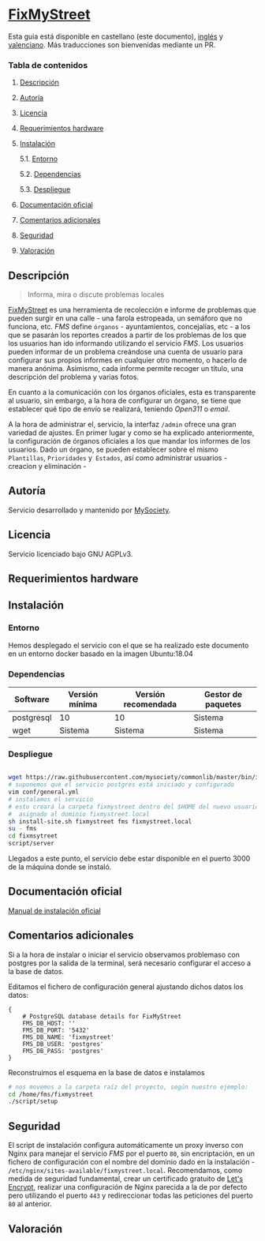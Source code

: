 # [FixMyStreet](https://fixmystreet.org)

Esta guia está disponible en castellano (este documento), [inglés](README_en.md) y [valenciano](README_cat.md). Más traducciones son bienvenidas mediante un PR.

### Tabla de contenidos
1. [ Descripción ](#desc)
2. [ Autoría ](#authorship)
3. [ Licencia ](#license)
4. [ Requerimientos hardware ](#reqs)
5. [ Instalación ](#install)

	5.1. [ Entorno ](#env) 
	
	5.2. [ Dependencias ](#deps)
	
	5.3. [ Despliegue ](#deploy)


	
6. [ Documentación oficial ](#docs)
7. [ Comentarios adicionales ](#comms)
8. [ Seguridad ](#sec)
9. [ Valoración ](#val)

<a name="desc"></a>
## Descripción
> Informa, mira o discute problemas locales

[FixMyStreet](https://fixmystreet.org) es una herramienta de recolección e informe de problemas que pueden surgir en una calle - una farola estropeada, un semáforo que no funciona, etc. _FMS_ define `órganos` - ayuntamientos, concejalías, etc - a los que se pasarán los reportes creados a partir de los problemas de los que los usuarios han ido informando utilizando el servicio _FMS_. Los usuarios pueden informar de un problema creándose una cuenta de usuario para configurar sus propios informes en cualquier otro momento, o hacerlo de manera anónima. Asimismo, cada informe permite recoger un título, una descripción del problema y varias fotos.

En cuanto a la comunicación con los órganos oficiales, esta es transparente al usuario, sin embargo, a la hora de configurar un órgano, se tiene que establecer qué tipo de envío se realizará, teniendo _Open311_ o _email_.

A la hora de administrar el, servicio, la interfaz `/admin` ofrece una gran variedad de ajustes. En primer lugar y como se ha explicado anteriormente, la configuración de órganos oficiales a los que mandar los informes de los usuarios. Dado un órgano, se pueden establecer sobre el mismo `Plantillas`, `Prioridades` y` Estados`, así como administrar usuarios - creacion y eliminación - 

<a name="authorship"></a>
## Autoría
Servicio desarrollado y mantenido por [MySociety](https://www.mysociety.org/about/).
<a name="license"></a>
## Licencia
Servicio licenciado bajo GNU AGPLv3.
<a name="reqs"></a>
## Requerimientos hardware
<a name="install"></a>
## Instalación
<a name="env"></a>
### Entorno
Hemos desplegado el servicio con el que se ha realizado este documento en un entorno docker basado en la imagen Ubuntu:18.04

<a name="deps"></a>
### Dependencias
|Software|Versión mínima| Versión recomendada|Gestor de paquetes|
|-----|----|---|--|
|postgresql|10|10|Sistema|
|wget|Sistema|Sistema|Sistema|

<a name="deploy"></a>
### Despliegue
```bash

wget https://raw.githubusercontent.com/mysociety/commonlib/master/bin/install-site.sh
# suponemos que el servicio postgres está iniciado y configurado 
vim conf/general.yml
# instalamos el servicio
# esto creará la carpeta fixmystreet dentro del $HOME del nuevo usuario fms
#  asignado al dominio fixmystreet.local
sh install-site.sh fixmystreet fms fixmystreet.local
su - fms
cd fixmsytreet
script/server
```
Llegados a este punto, el servicio debe estar disponible en el puerto 3000 de la máquina donde se instaló.

<a name="docs"></a>
## Documentación oficial
[Manual de instalación oficial](https://fixmystreet.org/install/)
<a name="comms"></a>
## Comentarios adicionales
Si a la hora de instalar o iniciar el servicio observamos problemaso con postgres por la salida de la terminal, será necesario configurar el acceso a la base de datos.

Editamos el fichero de configuración general ajustando dichos datos los datos:
```vim
{
    # PostgreSQL database details for FixMyStreet
    FMS_DB_HOST: ''
    FMS_DB_PORT: '5432'
    FMS_DB_NAME: 'fixmystreet'
    FMS_DB_USER: 'postgres'
    FMS_DB_PASS: 'postgres'
}
```

Reconstruimos el esquema en la base de datos e instalamos
```bash
# nos movemos a la carpeta raíz del proyecto, según nuestro ejemplo:
cd /home/fms/fixmystreet
./script/setup

```
<a name="sec"></a>
## Seguridad
El script de instalación configura automáticamente un proxy inverso con Nginx para manejar el servicio _FMS_ por el puerto `80`, sin encriptación, en un fichero de configuración con el nombre del dominio dado en la instalación - `/etc/nginx/sites-available/fixmystreet.local`. Recomendamos, como medida de seguridad fundamental, crear un certificado gratuito de [Let's Encrypt](https://letsencrypt.org), realizar una configuración de Nginx parecida a la de por defecto pero utilizando el puerto `443` y redireccionar todas las peticiones del puerto `80` al anterior.
<a name="val"></a>
## Valoración